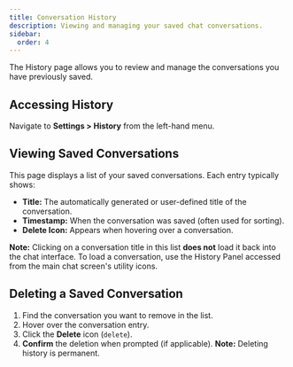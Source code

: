 ```yaml
---
title: Conversation History
description: Viewing and managing your saved chat conversations.
sidebar:
  order: 4
---
```


The History page allows you to review and manage the conversations you have previously saved.

## Accessing History

Navigate to **Settings > History** from the left-hand menu.

## Viewing Saved Conversations

This page displays a list of your saved conversations. Each entry typically shows:

- **Title:** The automatically generated or user-defined title of the conversation.
- **Timestamp:** When the conversation was saved (often used for sorting).
- **Delete Icon:** Appears when hovering over a conversation.

**Note:** Clicking on a conversation title in this list **does not** load it back into the chat interface. To load a conversation, use the History Panel accessed from the main chat screen's utility icons.

## Deleting a Saved Conversation

1.  Find the conversation you want to remove in the list.
2.  Hover over the conversation entry.
3.  Click the **Delete** icon (`delete`).
4.  **Confirm** the deletion when prompted (if applicable). **Note:** Deleting history is permanent.
